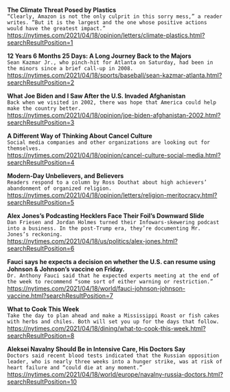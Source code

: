**The Climate Threat Posed by Plastics**\
`“Clearly, Amazon is not the only culprit in this sorry mess,” a reader writes. “But it is the largest and the one whose positive actions would have the greatest impact.”`\
https://nytimes.com/2021/04/18/opinion/letters/climate-plastics.html?searchResultPosition=1

**12 Years 6 Months 25 Days: A Long Journey Back to the Majors**\
`Sean Kazmar Jr., who pinch-hit for Atlanta on Saturday, had been in the minors since a brief call-up in 2008.`\
https://nytimes.com/2021/04/18/sports/baseball/sean-kazmar-atlanta.html?searchResultPosition=2

**What Joe Biden and I Saw After the U.S. Invaded Afghanistan**\
`Back when we visited in 2002, there was hope that America could help make the country better.`\
https://nytimes.com/2021/04/18/opinion/joe-biden-afghanistan-2002.html?searchResultPosition=3

**A Different Way of Thinking About Cancel Culture**\
`Social media companies and other organizations are looking out for themselves.`\
https://nytimes.com/2021/04/18/opinion/cancel-culture-social-media.html?searchResultPosition=4

**Modern-Day Unbelievers, and Believers**\
`Readers respond to a column by Ross Douthat about high achievers’ abandonment of organized religion.`\
https://nytimes.com/2021/04/18/opinion/letters/religion-meritocracy.html?searchResultPosition=5

**Alex Jones’s Podcasting Hecklers Face Their Foil’s Downward Slide**\
`Dan Friesen and Jordan Holmes turned their Infowars-skewering podcast into a business. In the post-Trump era, they’re documenting Mr. Jones’s reckoning.`\
https://nytimes.com/2021/04/18/us/politics/alex-jones.html?searchResultPosition=6

**Fauci says he expects a decision on whether the U.S. can resume using Johnson & Johnson’s vaccine on Friday.**\
`Dr. Anthony Fauci said that he expected experts meeting at the end of the week to recommend “some sort of either warning or restriction.”`\
https://nytimes.com/2021/04/18/world/fauci-johnson-johnson-vaccine.html?searchResultPosition=7

**What to Cook This Week**\
`Take the day to plan ahead and make a Mississippi Roast or fish cakes with herbs and chiles. Both will set you up for the days that follow.`\
https://nytimes.com/2021/04/18/dining/what-to-cook-this-week.html?searchResultPosition=8

**Aleksei Navalny Should Be in Intensive Care, His Doctors Say**\
`Doctors said recent blood tests indicated that the Russian opposition leader, who is nearly three weeks into a hunger strike, was at risk of heart failure and “could die at any moment.”`\
https://nytimes.com/2021/04/18/world/europe/navalny-russia-doctors.html?searchResultPosition=10

